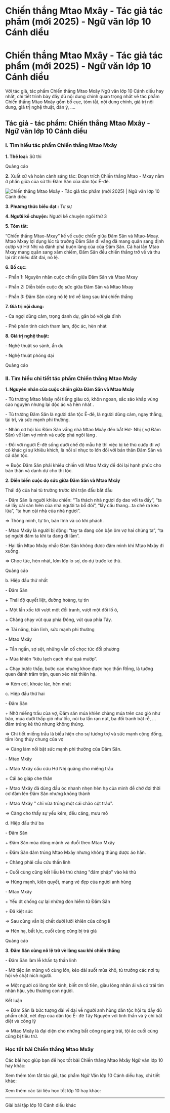 # Chiến thắng Mtao Mxây - Tác giả tác phẩm (mới 2025) - Ngữ văn lớp 10 Cánh diều

# Chiến thắng Mtao Mxây - Tác giả tác phẩm (mới 2025) - Ngữ văn lớp 10 Cánh diều

Với tác giả, tác phẩm Chiến thắng Mtao Mxây Ngữ văn lớp 10 Cánh diều hay nhất, chi tiết trình bày đầy đủ nội dung chính quan trọng nhất về tác phẩm Chiến thắng Mtao Mxây gồm bố cục, tóm tắt, nội dung chính, giá trị nội dung, giá trị nghệ thuật, dàn ý, ....

## Tác giả - tác phẩm: Chiến thắng Mtao Mxây - Ngữ văn lớp 10 Cánh diều

### **I. Tìm hiểu tác phẩm Chiến thắng Mtao Mxây**

**1\. Thể loại:** Sử thi 

Quảng cáo

**2.** Xuất xứ và hoàn cảnh sáng tác: Đoạn trích Chiến thắng Mtao - Mxay nằm ở phần giữa của sử thi Đăm Săn của dân tộc Ê-đê. 

![Chiến thắng Mtao Mxây - Tác giả tác phẩm \(mới 2025\) | Ngữ văn lớp 10 Cánh diều](https://vietjack.com/soan-van-lop-10-cd/images/tac-gia-tac-pham-chien-thang-mtao-mxay.PNG)

**3\. Phương thức biểu đạt :** Tự sự 

**4\. Người kể chuyện:** Người kể chuyện ngôi thứ 3

**5\. Tóm tắt:**

“Chiến thắng Mtao-Mxay” kể về cuộc chiến giữa Đăm Săn và Mtao-Mxay. Mtao Mxay lợi dụng lúc tù trưởng Đăm Săn đi vắng đã mang quân sang định cướp vợ Hơ Nhị và đánh phá buôn làng của của Đăm Săn. Cả hai lần Mtao Mxay mang quân sang xâm chiếm, Đăm Săn đều chiến thắng trở về và thu lại rất nhiều đất đai, nô lệ. 

**6\. Bố cục:**

\- Phần 1: Nguyên nhân cuộc chiến giữa Đăm Săn và Mtao Mxay

\- Phần 2: Diễn biến cuộc đọ sức giữa Đăm Săn và Mtao Mxay

\- Phần 3: Đăm Săn cùng nô lệ trở về làng sau khi chiến thắng

**7\. Giá trị nội dung:**

\- Ca ngợi dũng cảm, trọng danh dự, gắn bó với gia đình 

\- Phê phán tính cách tham lam, độc ác, hèn nhát

**8\. Giá trị nghệ thuật:**

\- Nghệ thuật so sánh, ẩn dụ 

\- Nghệ thuật phóng đại 

Quảng cáo

### **II. Tìm hiểu chi tiết tác phẩm Chiến thắng Mtao Mxây**

**1\. Nguyên nhân của cuộc chiến giữa Đăm Săn và Mtao Mxây**

\- Tù trưởng Mtao Mxây nổi tiếng giàu có, khôn ngoan, sắc sảo khắp vùng cao nguyên nhưng lại độc ác và hèn nhát .

\- Tủ trưởng Đăm Săn là người dân tộc Ê-đê, là người dũng cảm, ngay thẳng, tài trí, và sức mạnh phi thường.

\- Nhân cơ hội lúc Đăm Săn vắng nhà Mtao Mxây đến bắt Hơ- Nhị ( vợ Đăm Săn) về làm vợ mình và cướp phá ngôi làng .

\- Đối với người Ê-đê sống dưới chế độ mẫu hệ thì việc bị kẻ thù cướp đi vợ có khác gì sự khiêu khích, là nỗi sỉ nhục to lớn đối với bản thân Đăm Săn và cả dân tộc.

=> Buộc Đăm Săn phải khiêu chiến với Mtao Mxây để đòi lại hạnh phúc cho bản thân và danh dự cho thị tộc.

**2\. Diễn biến cuộc đọ sức giữa Đăm Săn và Mtao Mxây**

Thái độ của hai tù trưởng trước khi trận đấu bắt đầu

\- Đăm Săn là người khiêu chiến: “Ta thách nhà ngươi đọ dao với ta đấy”, “ta sẽ lấy cái sàn hiên của nhà người ta bổ đôi”, “lấy cầu thang…ta chẻ ra kéo lửa”, “ta hun cái nhà của nhà ngươi”.

=> Thông minh, tự tin, bản lĩnh và có khí phách.

\- Mtao Mxây là người bị động: “tay ta đang còn bận ôm vợ hai chúng ta”, “ta sợ ngươi đâm ta khi ta đang đi lắm”.

\- Hai lần Mtao Mxây nhắc Đăm Săn không được đâm mình khi Mtao Mxây đi xuống.

=> Chọc tức, hèn nhát, lơm lớp lo sợ, do dự trước kẻ thù.

Quảng cáo

b. Hiệp đấu thứ nhất 

\- Đăm Săn

\+ Thái độ quyết liệt, đường hoàng, tự tin

\+ Một lần xốc tới vượt một đồi tranh, vượt một đồi lồ ô, 

\+ Chàng chạy vút qua phía Đông, vút qua phía Tây.

=> Tài năng, bản lĩnh, sức mạnh phi thường 

\- Mtao Mxây

\+ Tần ngần, sợ sệt, những vẫn cố chọc tức đối phương

\+ Múa khiên “kêu lạch cạch như quả mướp”.

\+ Chạy bước thấp, bước cao nhưng khoe được học thần Rồng, là tướng quen đánh trăm trận, quen xéo nát thiên hạ.

=> Kém cỏi, khoác lác, hèn nhát

c. Hiệp đấu thứ hai

\- Đăm Săn

\+ Nhờ miếng trầu của vợ, Đăm săn múa khiên chàng múa trên cao gió như bão, múa dưới thấp gió như lốc, núi ba lần rạn nứt, ba đồi tranh bật rễ, … đâm trúng kẻ thù nhưng không thủng. 

=> Chi tiết miếng trầu là biểu hiện cho sự tương trợ và sức mạnh cộng đồng, tấm lòng thủy chung của vợ

=> Càng làm nổi bật sức mạnh phi thường của Đăm Săn.

\- Mtao Mxây

\+ Mtao Mxây cầu cứu Hơ Nhị quăng cho miếng trầu

\+ Cái áo giáp che thân

\+ Mtao Mxây đã dùng đầu óc nhanh nhẹn hèn hạ của mình để chờ đợi thời cơ đâm lén Đăm Săn nhưng không thành 

\+ Mtao Mxây " chỉ vừa trúng một cái chão cột trâu".

=> Càng cho thấy sự yếu kém, đểu cáng, mưu mô

d. Hiệp đấu thứ ba

\- Đăm Săn

\+ Đăm Săn múa dũng mãnh và đuổi theo Mtao Mxây

\+ Đăm Săn đâm trúng Mtao Mxây nhưng không thủng được áo hắn. 

\+ Chàng phải cầu cứu thần linh

\+ Cuối cùng cũng kết liễu kẻ thù chàng "đâm phập" vào kẻ thù

=> Hùng mạnh, kiên quyết, mang vẻ đẹp của người anh hùng 

\- Mtao Mxây

\+ Yếu ớt chống cự lại những đòn hiểm từ Đăm Săn

\+ Đã kiệt sức

=> Sau cùng vẫn bị chết dưới lưỡi khiên của công lí

=> Hèn hạ, bất lực, cuối cùng cũng bị trả giá

Quảng cáo

**3\. Đăm Săn cùng nô lệ trở vè làng sau khi chiến thắng**

\- Đăm Săn làm lễ khấn tạ thần linh

\- Mở tiệc ăn mừng vô cùng lớn, kéo dài suốt mùa khô, tù trưởng các nơi tụ hội về chật ních người.

=> Một người có lòng tôn kính, biết ơn tổ tiên, giàu lòng nhân ái và có trái tim nhân hậu, yêu thương con người.

Kết luận

=> Đăm Săn là bức tượng đài vĩ đại về người anh hùng dân tộc hội tụ đầy đủ phẩm chất, nét đẹp của dân tộc Ê- đê Tây Nguyên với tinh thần và ý chí bất diệt và công lý 

=> Mtao Mxây là đại diện cho những bất công ngang trái, tội ác cuối cùng cũng bị tiêu trừ. 

### **Học tốt bài Chiến thắng Mtao Mxây**

Các bài học giúp bạn để học tốt bài Chiến thắng Mtao Mxây Ngữ văn lớp 10 hay khác:

Xem thêm tóm tắt tác giả, tác phẩm Ngữ Văn lớp 10 Cánh diều hay, chi tiết khác:

Xem thêm các tài liệu học tốt lớp 10 hay khác:

* * *

Giải bài tập lớp 10 Cánh diều khác
